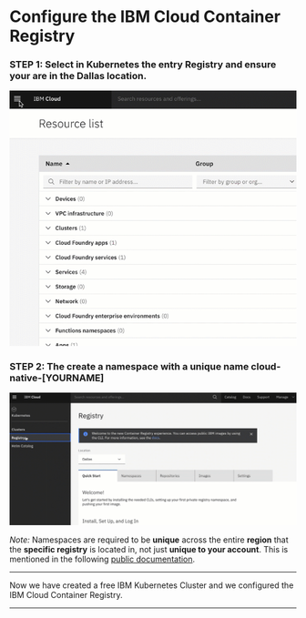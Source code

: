 # Configure the IBM Cloud Container Registry

### STEP 1: Select in **Kubernetes** the entry **Registry** and ensure your are in the **Dallas location**.

![](../../images/ibmcloud-configure-container-registry-1.gif)

### STEP 2: The create a namespace with a unique name cloud-native-[YOURNAME]

![](images/ibmcloud-configure-container-registry-2.gif)

_Note:_ Namespaces are required to be **unique** across the entire **region** that the **specific registry** is located in, not just **unique to your account**. This is mentioned in the following [public documentation](https://cloud.ibm.com/docs/services/Registry?topic=registry-getting-started#gs_registry_namespace_add).

---

Now we have created a free IBM Kubernetes Cluster and we configured the IBM Cloud Container Registry.

---
